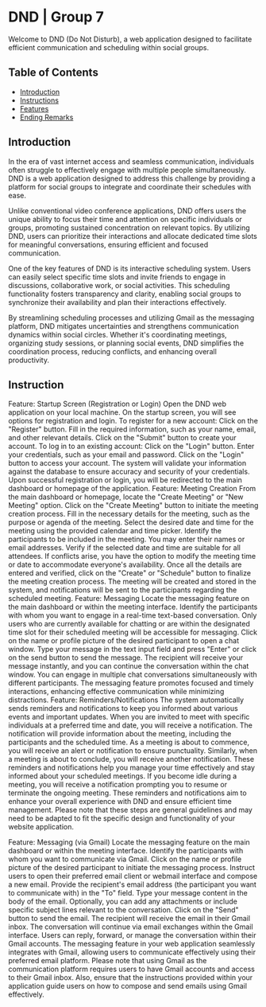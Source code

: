 # DND | Group 7

Welcome to DND (Do Not Disturb), a web application designed to facilitate efficient communication and scheduling within social groups.

## Table of Contents
- [Introduction](#introduction)
- [Instructions](#instructions)
- [Features](#features)
- [Ending Remarks](#ending-remarks)

## Introduction

In the era of vast internet access and seamless communication, individuals often struggle to effectively engage with multiple people simultaneously. DND is a web application designed to address this challenge by providing a platform for social groups to integrate and coordinate their schedules with ease.

Unlike conventional video conference applications, DND offers users the unique ability to focus their time and attention on specific individuals or groups, promoting sustained concentration on relevant topics. By utilizing DND, users can prioritize their interactions and allocate dedicated time slots for meaningful conversations, ensuring efficient and focused communication.

One of the key features of DND is its interactive scheduling system. Users can easily select specific time slots and invite friends to engage in discussions, collaborative work, or social activities. This scheduling functionality fosters transparency and clarity, enabling social groups to synchronize their availability and plan their interactions effectively.

By streamlining scheduling processes and utilizing Gmail as the messaging platform, DND mitigates uncertainties and strengthens communication dynamics within social circles. Whether it's coordinating meetings, organizing study sessions, or planning social events, DND simplifies the coordination process, reducing conflicts, and enhancing overall productivity.

## Instruction 
Feature: Startup Screen (Registration or Login)
Open the DND web application on your local machine.
On the startup screen, you will see options for registration and login.
To register for a new account:
Click on the "Register" button.
Fill in the required information, such as your name, email, and other relevant details.
Click on the "Submit" button to create your account.
To log in to an existing account:
Click on the "Login" button.
Enter your credentials, such as your email and password.
Click on the "Login" button to access your account.
The system will validate your information against the database to ensure accuracy and security of your credentials.
Upon successful registration or login, you will be redirected to the main dashboard or homepage of the application.
Feature: Meeting Creation
From the main dashboard or homepage, locate the "Create Meeting" or "New Meeting" option.
Click on the "Create Meeting" button to initiate the meeting creation process.
Fill in the necessary details for the meeting, such as the purpose or agenda of the meeting.
Select the desired date and time for the meeting using the provided calendar and time picker.
Identify the participants to be included in the meeting. You may enter their names or email addresses.
Verify if the selected date and time are suitable for all attendees. If conflicts arise, you have the option to modify the meeting time or date to accommodate everyone's availability.
Once all the details are entered and verified, click on the "Create" or "Schedule" button to finalize the meeting creation process.
The meeting will be created and stored in the system, and notifications will be sent to the participants regarding the scheduled meeting.
Feature: Messaging
Locate the messaging feature on the main dashboard or within the meeting interface.
Identify the participants with whom you want to engage in a real-time text-based conversation.
Only users who are currently available for chatting or are within the designated time slot for their scheduled meeting will be accessible for messaging.
Click on the name or profile picture of the desired participant to open a chat window.
Type your message in the text input field and press "Enter" or click on the send button to send the message.
The recipient will receive your message instantly, and you can continue the conversation within the chat window.
You can engage in multiple chat conversations simultaneously with different participants.
The messaging feature promotes focused and timely interactions, enhancing effective communication while minimizing distractions.
Feature: Reminders/Notifications
The system automatically sends reminders and notifications to keep you informed about various events and important updates.
When you are invited to meet with specific individuals at a preferred time and date, you will receive a notification.
The notification will provide information about the meeting, including the participants and the scheduled time.
As a meeting is about to commence, you will receive an alert or notification to ensure punctuality.
Similarly, when a meeting is about to conclude, you will receive another notification.
These reminders and notifications help you manage your time effectively and stay informed about your scheduled meetings.
If you become idle during a meeting, you will receive a notification prompting you to resume or terminate the ongoing meeting.
These reminders and notifications aim to enhance your overall experience with DND and ensure efficient time management.
Please note that these steps are general guidelines and may need to be adapted to fit the specific design and functionality of your website application.

Feature: Messaging (via Gmail)
Locate the messaging feature on the main dashboard or within the meeting interface.
Identify the participants with whom you want to communicate via Gmail.
Click on the name or profile picture of the desired participant to initiate the messaging process.
Instruct users to open their preferred email client or webmail interface and compose a new email.
Provide the recipient's email address (the participant you want to communicate with) in the "To" field.
Type your message content in the body of the email.
Optionally, you can add any attachments or include specific subject lines relevant to the conversation.
Click on the "Send" button to send the email.
The recipient will receive the email in their Gmail inbox.
The conversation will continue via email exchanges within the Gmail interface.
Users can reply, forward, or manage the conversation within their Gmail accounts.
The messaging feature in your web application seamlessly integrates with Gmail, allowing users to communicate effectively using their preferred email platform.
Please note that using Gmail as the communication platform requires users to have Gmail accounts and access to their Gmail inbox. Also, ensure that the instructions provided within your application guide users on how to compose and send emails using Gmail effectively.
